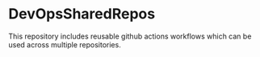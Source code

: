 # DevOpsSharedRepos
This repository includes reusable github actions workflows which can be used across multiple repositories.
